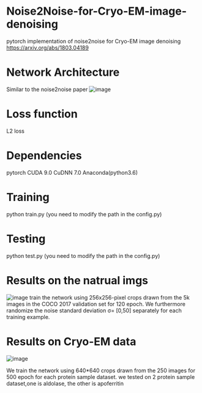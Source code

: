 # Noise2Noise-for-Cryo-EM-image-denoising
pytorch implementation of noise2noise for Cryo-EM image denoising 
https://arxiv.org/abs/1803.04189
# Network Architecture
Similar to the noise2noise paper 
![image](https://github.com/ZhenyuTan/Noise2Noise-for-Cryo-EM-image-denoising/blob/master/imgs/unet.png)
# Loss function 
L2 loss
# Dependencies
pytorch CUDA 9.0 CuDNN 7.0 Anaconda(python3.6)
# Training 
python train.py 
(you need to modify the path in the config.py)
# Testing 
python test.py
(you need to modify the path in the config.py)
# Results on the natrual imgs
![image](https://github.com/ZhenyuTan/Noise2Noise-for-Cryo-EM-image-denoising/blob/master/imgs/results_natrual.png)
train the network using 256x256-pixel crops drawn from the 5k images in the COCO 2017 validation set for 120 epoch.  We furthermore randomize the noise standard deviation σ= [0,50] separately for each training example.
# Results on Cryo-EM data
![image](https://github.com/ZhenyuTan/Noise2Noise-for-Cryo-EM-image-denoising/blob/master/imgs/results_cryo.png)

We train the network using 640*640 crops drawn from the 250 images for 500 epoch for each protein sample dataset. we tested on 2 protein sample dataset,one is aldolase, the other is apoferritin
